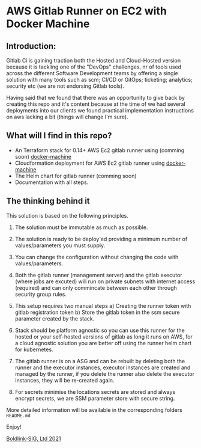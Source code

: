 # AWS Gitlab Runner on EC2 with Docker Machine

## Introduction:

Gitlab Ci is gaining traction both the Hosted and Cloud-Hosted version because
it is tackling one of the "DevOps" challenges, nr of tools used across the different
Software Development teams by offering a single solution with many tools such as scm; CI/CD or GitOps;
ticketing; analytics; security etc (we are not endorsing Gitlab tools).

Having said that we found that there was an opportunity to give back by creating this repo and it's 
content because at the time of we had several deployments into our clients we found practical implementation
instructions on aws lacking a bit (things will change I'm sure).

## What will I find in this repo?

* An Terraform stack for 0.14+ AWS Ec2 gitlab runner using (comming soon) [docker-machine](https://docs.docker.com/machine/drivers/aws/)
* Cloudformation deployment for AWS Ec2 gitlab runner using [docker-machine](https://docs.docker.com/machine/drivers/aws/)
* The Helm chart for gitlab runner (comming soon)
* Documentation with all steps.

## The thinking behind it

This solution is based on the following principles.

1) The solution must be immutable as much as possible.

2) The solution is ready to be deploy'ed providing a minimum number of values/parameters you must supply.

3) You can change the configuration without changing the code with values/parameters.

4) Both the gitlab runner (management server) and the gitlab executor (where jobs are excuted) 
will run on private subnets with internet access (required) and can only commincate between 
each other through security group rules.

5) This setup requires two manual steps a) Creating the runner token with gitlab registration token b) Store the gitlab
token in the ssm secure parameter created by the stack.

6) Stack should be platform agnostic so you can use this runner for the hosted or your self-hosted versions of gitlab as long it runs on AWS, for a cloud agnostic solution you are better off using the runner helm chart for kubernetes.

7) The gitlab runner is on a ASG and can be rebuilt by deleting both the runner and the executor instances, executor instances
are created and managed by the runner, if you delete the runner also delete the executor instances, they will be re-created again.

8) For secrets minimise the locations secrets are stored and always encrypt secrets, we are SSM parameter store with secure string.


More detailed information will be available in the corresponding folders `README.md`

Enjoy!

[Boldlink-SIG, Ltd 2021](https://boldlink.io)
